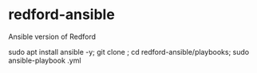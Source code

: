 # redford-ansible
Ansible version of Redford

sudo apt install ansible -y;
git clone <repo url>;
cd redford-ansible/playbooks;
sudo ansible-playbook <playbook>.yml
